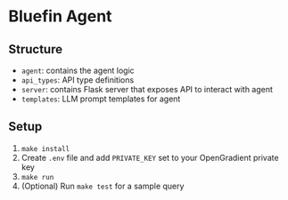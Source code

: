 # Bluefin Agent

## Structure

- `agent`: contains the agent logic
- `api_types`: API type definitions
- `server`: contains Flask server that exposes API to interact with agent
- `templates`: LLM prompt templates for agent

## Setup

1. `make install`
2. Create `.env` file and add `PRIVATE_KEY` set to your OpenGradient private key
3. `make run`
4. (Optional) Run `make test` for a sample query
